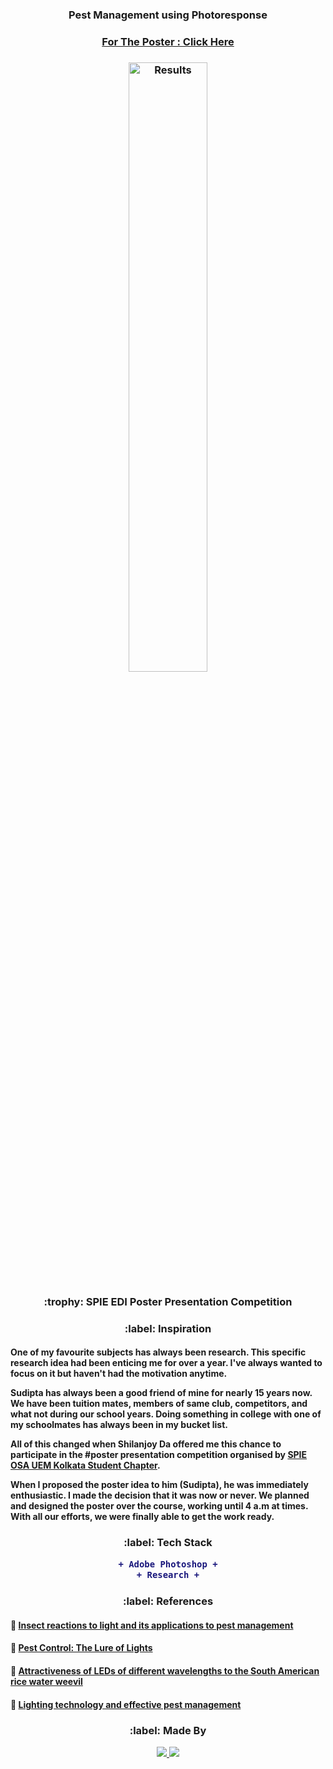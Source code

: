 <h3 align="center">Pest Management using Photoresponse</h1>
<h3 align="center"><a href="https://www.canva.com/design/DAEbFc6fI8E/p5MHxslff0WwYEh5vmxprg/view?utm_content=DAEbFc6fI8E&utm_campaign=designshare&utm_medium=link&utm_source=viewer">For The Poster : Click Here</a></h3>
<h3 align="center"><img width=50% height=50% alt="Results" src="https://scontent.fccu5-1.fna.fbcdn.net/v/t1.6435-9/164354378_2803835509931264_8352645588651077372_n.jpg?_nc_cat=105&ccb=1-3&_nc_sid=730e14&_nc_ohc=y0FzYds34_gAX_x5xyE&_nc_ht=scontent.fccu5-1.fna&oh=617caec672d24218acc584fe2562d24b&oe=6095BC07"></h3>
<h3 align="center" id="Competition"> :trophy: SPIE EDI Poster Presentation Competition</h3>
<h3 align="center" id="Inspiration"> :label: Inspiration</h3>
<h4>One of my favourite subjects has always been research. This specific research idea had been enticing me for over a year. I've always wanted to focus on it but haven't had the motivation anytime.

Sudipta has always been a good friend of mine for nearly 15 years now. We have been tuition mates, members of same club, competitors, and what not during our school years. Doing something in college with one of my schoolmates has always been in my bucket list.

All of this changed when Shilanjoy Da offered me this chance to participate in the #poster presentation competition organised by <a href="https://www.facebook.com/spie.uemk">SPIE OSA UEM Kolkata Student Chapter</a>.

When I proposed the poster idea to him (Sudipta), he was immediately enthusiastic. I made the decision that it was now or never. We planned and designed the poster over the course, working until 4 a.m at times. With all our efforts, we were finally able to get the work ready.</h4>
<h3 align="center" id="TechStack"> :label: Tech Stack

```diff
+ Adobe Photoshop +
+ Research +
```
</h3>
<h3 align="center" id="References"> :label: References</h3>
<h4 align="left">📌 <a href="https://link.springer.com/article/10.1007/s13355-013-0219-x">Insect reactions to light and its applications to pest management</a></h4>
<h4 align="left">📌 <a href="https://www.manufacturing.net/operations/article/13163285/pest-control-the-lure-of-lightshttps://www.manufacturing.net/operations/article/13163285/pest-control-the-lure-of-lights">Pest Control: The Lure of Lights</a></h4>
<h4 align="left">📌 <a href="https://www.scielo.br/scielo.php?pid=S1808-16572018000100202&script=sci_arttext">Attractiveness of LEDs of different wavelengths to the South American rice water weevil</a></h4>
<h4 align="left">📌 <a href="https://www.vectothor.com/lighting-technology-effective-pest-management/">Lighting technology and effective pest management</a></h4>
<h3 align="center" id="Made_by"> :label: Made By</h3>
<!--
[Suvra Shaa](https://github.com/xybercommander)
[Archishman Sengupta](https://github.com/ArchishmanSengupta)
[![Twitter Follow](https://img.shields.io/twitter/follow/Archishman_Seng?color=1DA1F2&logo=twitter&style=for-the-badge)](https://twitter.com/intent/follow?original_referer=https%3A%2F%2Fgithub.com%2FArchishman_Seng&screen_name=Archishman_Seng)
[![Twitter Follow](https://img.shields.io/twitter/follow/samratsphs?color=1DA1F2&logo=twitter&style=for-the-badge)](https://twitter.com/intent/follow?original_referer=https%3A%2F%2Fgithub.com%2Fsamratsphs&screen_name=samratsphs)
-->
<p align="center">
    <a href="https://www.linkedin.com/in/suvrashaw">
        <img src="https://img.shields.io/static/v1.svg?label=LinkedIn&message=suvrashaw&logo=linkedin&style=social&logoColor=0077b5"/>
    </a>
    <a href="https://www.linkedin.com/in/sudipta-sarkar-6b14b5207/">
        <img src="https://img.shields.io/static/v1.svg?label=LinkedIn&message=sudiptasarkar&logo=linkedin&style=social&logoColor=0077b5"/>
    </a>
</p>
